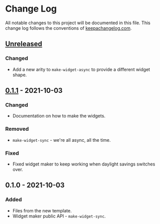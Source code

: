 # Change Log
All notable changes to this project will be documented in this file. This change log follows the conventions of [keepachangelog.com](http://keepachangelog.com/).

## [Unreleased]
### Changed
- Add a new arity to `make-widget-async` to provide a different widget shape.

## [0.1.1] - 2021-10-03
### Changed
- Documentation on how to make the widgets.

### Removed
- `make-widget-sync` - we're all async, all the time.

### Fixed
- Fixed widget maker to keep working when daylight savings switches over.

## 0.1.0 - 2021-10-03
### Added
- Files from the new template.
- Widget maker public API - `make-widget-sync`.

[Unreleased]: https://github.com/your-name/learning_clojure/compare/0.1.1...HEAD
[0.1.1]: https://github.com/your-name/learning_clojure/compare/0.1.0...0.1.1
